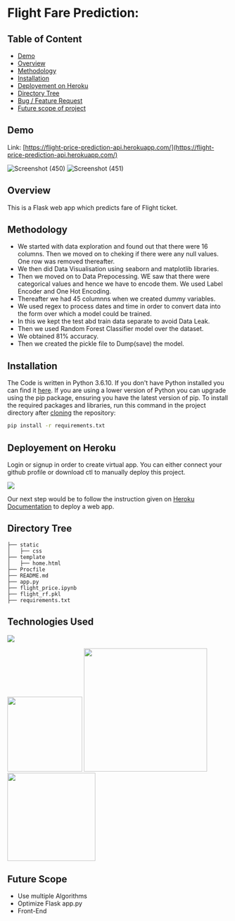 # Flight Fare Prediction: 

## Table of Content
  * [Demo](#demo)
  * [Overview](#overview)
  * [Methodology](#methodology)
  * [Installation](#installation)
  * [Deployement on Heroku](#deployement-on-heroku)
  * [Directory Tree](#directory-tree)
  * [Bug / Feature Request](#bug---feature-request)
  * [Future scope of project](#future-scope)


## Demo
Link: [https://flight-price-prediction-api.herokuapp.com/](https://flight-price-prediction-api.herokuapp.com/)

![Screenshot (450)](https://user-images.githubusercontent.com/91078066/134033943-067b4b5b-3b48-4613-aec5-b92489203660.png)
![Screenshot (451)](https://user-images.githubusercontent.com/91078066/134034007-0369a176-910c-4d30-8d93-65a6ac5f951d.png)


## Overview
This is a Flask web app which predicts fare of Flight ticket.

## Methodology

* We started with data exploration and found out that there were 16 columns. Then we moved on to cheking if there were any null values. One row was removed thereafter.
* We then did Data Visualisation using seaborn and matplotlib libraries.
* Then we moved on to Data Prepocessing. WE saw that there were categorical values and hence we have to encode them. We used Label Encoder and One Hot Encoding.
* Thereafter we had 45 columnns when we created dummy variables.
* We used regex to process dates and time in order to convert data into the form over which a model could be trained.
* In this we kept the test abd train data separate to avoid Data Leak.
* Then we used Random Forest Classifier model over the dataset.
* We obtained 81% accuracy.
* Then we created the pickle file to Dump(save) the model.

## Installation
The Code is written in Python 3.6.10. If you don't have Python installed you can find it [here](https://www.python.org/downloads/). If you are using a lower version of Python you can upgrade using the pip package, ensuring you have the latest version of pip. To install the required packages and libraries, run this command in the project directory after [cloning](https://www.howtogeek.com/451360/how-to-clone-a-github-repository/) the repository:
```bash
pip install -r requirements.txt
```

## Deployement on Heroku
Login or signup in order to create virtual app. You can either connect your github profile or download ctl to manually deploy this project.

[![](https://i.imgur.com/dKmlpqX.png)](https://heroku.com)

Our next step would be to follow the instruction given on [Heroku Documentation](https://devcenter.heroku.com/articles/getting-started-with-python) to deploy a web app.

## Directory Tree 
```
├── static 
│   ├── css
├── template
│   ├── home.html
├── Procfile
├── README.md
├── app.py
├── flight_price.ipynb
├── flight_rf.pkl
├── requirements.txt
```

## Technologies Used

![](https://forthebadge.com/images/badges/made-with-python.svg)

[<img target="_blank" src="https://flask.palletsprojects.com/en/1.1.x/_images/flask-logo.png" width=170>](https://flask.palletsprojects.com/en/1.1.x/) [<img target="_blank" src="https://number1.co.za/wp-content/uploads/2017/10/gunicorn_logo-300x85.png" width=280>](https://gunicorn.org) [<img target="_blank" src="https://scikit-learn.org/stable/_static/scikit-learn-logo-small.png" width=200>](https://scikit-learn.org/stable/) 

## Future Scope

* Use multiple Algorithms
* Optimize Flask app.py
* Front-End 
